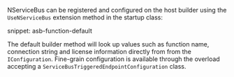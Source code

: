 NServiceBus can be registered and configured on the host builder using the `UseNServiceBus` extension method in the startup class:

snippet: asb-function-default

The default builder method will look up values such as function name, connection string and license information directly from from the `IConfiguration`. Fine-grain configuration is available through the overload accepting a `ServiceBusTriggeredEndpointConfiguration` class.
